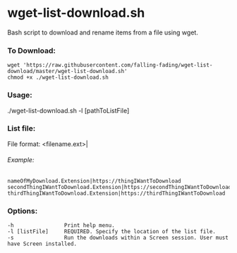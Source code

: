 # wget-list-download.sh

Bash script to download and rename items from a file using wget. 

### To Download:
	wget 'https://raw.githubusercontent.com/falling-fading/wget-list-download/master/wget-list-download.sh'
	chmod +x ./wget-list-download.sh 

### Usage:
./wget-list-download.sh -l [pathToListFile]

### List file:
File format: <filename.ext>|<download-url>

###### Example: 
	nameOfMyDownload.Extension|https://thingIWantToDownload
	secondThingIWantToDownload.Extension|https://secondThingIWantToDownload
	thirdThingIWantToDownload.Extension|https://thirdThingIWantToDownload

### Options:
    -h                Print help menu.
    -l [listFile]     REQUIRED. Specify the location of the list file.
    -s                Run the downloads within a Screen session. User must have Screen installed. 
